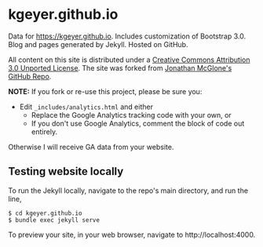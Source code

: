 # kgeyer.github.io

Data for https://kgeyer.github.io. Includes customization of Bootstrap 3.0. Blog and pages generated by Jekyll. Hosted on GitHub.

All content on this site is distributed under a [Creative Commons Attribution 3.0 Unported License](http://creativecommons.org/licenses/by/3.0/deed.en_US).
The site was forked from [Jonathan McGlone's GitHub Repo](https://github.com/kgeyer/jmcglone.github.io).

**NOTE:** If you fork or re-use this project, please be sure you:

* Edit `_includes/analytics.html` and either
  * Replace the Google Analytics tracking code with your own, or
  * If you don't use Google Analytics, comment the block of code out entirely.

Otherwise I will receive GA data from your website.

## Testing website locally
To run the Jekyll locally, navigate to the repo's main directory, and run the line,
```
$ cd kgeyer.github.io
$ bundle exec jekyll serve
```

To preview your site, in your web browser, navigate to http://localhost:4000.

